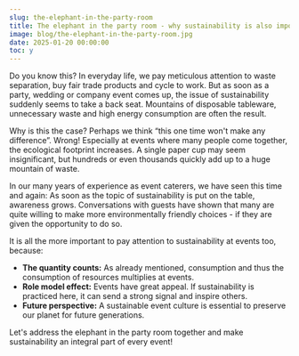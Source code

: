 ```yaml
---
slug: the-elephant-in-the-party-room
title: The elephant in the party room - why sustainability is also important at events
image: blog/the-elephant-in-the-party-room.jpg
date: 2025-01-20 00:00:00
toc: y
---
```

Do you know this? In everyday life, we pay meticulous attention to waste separation, buy fair trade products and cycle to work. But as soon as a party, wedding or company event comes up, the issue of sustainability suddenly seems to take a back seat. Mountains of disposable tableware, unnecessary waste and high energy consumption are often the result.

Why is this the case? Perhaps we think “this one time won't make any difference”. Wrong! Especially at events where many people come together, the ecological footprint increases. A single paper cup may seem insignificant, but hundreds or even thousands quickly add up to a huge mountain of waste.

In our many years of experience as event caterers, we have seen this time and again: As soon as the topic of sustainability is put on the table, awareness grows. Conversations with guests have shown that many are quite willing to make more environmentally friendly choices - if they are given the opportunity to do so.

It is all the more important to pay attention to sustainability at events too, because:

- **The quantity counts:** As already mentioned, consumption and thus the consumption of resources multiplies at events.
- **Role model effect:** Events have great appeal. If sustainability is practiced here, it can send a strong signal and inspire others.
- **Future perspective:** A sustainable event culture is essential to preserve our planet for future generations.

Let's address the elephant in the party room together and make sustainability an integral part of every event!
